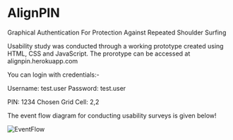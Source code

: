 # AlignPIN
Graphical Authentication For Protection Against Repeated Shoulder Surfing

Usability study was conducted through a working prototype created using HTML, CSS and JavaScript. The prorotype can be accessed at alignpin.herokuapp.com

You can login with credentials:-

Username: test.user
Password: test.user

PIN: 1234
Chosen Grid Cell: 2,2

The event flow diagram for conducting usability surveys is given below!

![EventFlow](https://user-images.githubusercontent.com/35765279/103217816-88186700-493f-11eb-8e9a-d05318b0f587.png)

